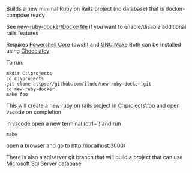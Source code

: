 Builds a new minimal Ruby on Rails project (no database) that is docker-compose ready

See [new-ruby-docker/Dockerfile](blob/master/rails-builder-image/Dockerfile) if you want to enable/disable additional rails features 
 
Requires [Powershell Core](https://community.chocolatey.org/packages/powershell-core) (pwsh) and [GNU Make](https://community.chocolatey.org/packages/make)
Both can be installed using [Chocolatey](https://chocolatey.org/)

To run:

```
mkdir C:\projects
cd C:\projects 
git clone https://github.com/ilude/new-ruby-docker.git
cd new-ruby-docker
make foo
```

This will create a new ruby on rails project in C:\projects\foo and open vscode on completion

in vscode open a new terminal (ctrl+`) and run
```
make
```
open a browser and go to [http://localhost:3000/](http://localhost:3000/)

There is also a sqlserver git branch that will build a project that can use Microsoft Sql Server database
